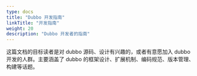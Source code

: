 ```yaml
---
type: docs
title: "Dubbo 开发指南"
linkTitle: "开发指南"
weight: 20
description: "Dubbo 开发者的指南"
---
```


这篇文档的目标读者是对 dubbo 源码、设计有兴趣的，或者有意愿加入 dubbo 开发的人群。主要涵盖了 dubbo 的框架设计、扩展机制、编码规范、版本管理、构建等话题。

